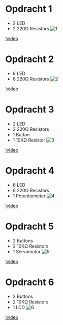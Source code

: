 # Opdracht 1
- 2 LED
- 2 220Ω Resistors
![1](https://github.com/jpcposth/ADINF-JOPSD-1/assets/150236863/8a201e28-e97a-4d95-aaf9-e752e5c9a68c)

[!video](https://github.com/jpcposth/ADINF-JOPSD-1/assets/150236863/6efa27ce-1825-4e3f-903e-d9ae3cf3765d)

# Opdracht 2
- 8 LED
- 8 220Ω Resistors
![2](https://github.com/jpcposth/ADINF-JOPSD-1/assets/150236863/664e84cd-a445-4dad-ba00-c7b2d1cb7636)

[!video](https://github.com/jpcposth/ADINF-JOPSD-1/assets/150236863/c47ff557-5e4a-4b4d-a46c-465291b67cef)

# Opdracht 3
- 2 LED
- 2 220Ω Resistors
- 1 Button
- 1 10KΩ Resistor
![3](https://github.com/jpcposth/ADINF-JOPSD-1/assets/150236863/c76f89db-e9f6-4664-8749-be9f341c0c8c)

[!video](https://github.com/jpcposth/ADINF-JOPSD-1/assets/150236863/4ff84c7e-6e07-49a9-9fc3-bdbed970aa27)

# Opdracht 4
- 6 LED
- 6 220Ω Resistors
- 1 Potentiometer
![4](https://github.com/jpcposth/ADINF-JOPSD-1/assets/150236863/b812a715-7d6c-4c0d-b6d2-4c03a9666602)

[!video](https://github.com/jpcposth/ADINF-JOPSD-1/assets/150236863/736b6c21-7b16-44a5-afbf-beca2f811cc7)

# Opdracht 5
- 2 Buttons
- 2 10KΩ Resistors
- 1 Servomotor
![5](https://github.com/jpcposth/ADINF-JOPSD-1/assets/150236863/de5e2749-709e-4bed-8a84-a0ad1f5db327)

[!video](https://github.com/jpcposth/ADINF-JOPSD-1/assets/150236863/c1d1a4a4-8058-43b2-b00f-f27207865ccc)

# Opdracht 6
- 2 Buttons
- 2 10KΩ Resistors
- 1 LCD
![6](https://github.com/jpcposth/ADINF-JOPSD-1/assets/150236863/7cb8307e-6f3f-4f16-bfb5-19b9a8e51a4b)

[!video](https://github.com/jpcposth/ADINF-JOPSD-1/assets/150236863/5c826a7f-1116-4bf9-a38a-4f1eb235fde3)
